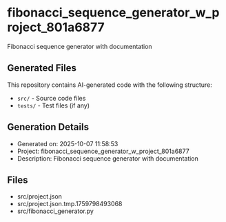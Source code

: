 # fibonacci_sequence_generator_w_project_801a6877

Fibonacci sequence generator with documentation

## Generated Files

This repository contains AI-generated code with the following structure:
- `src/` - Source code files
- `tests/` - Test files (if any)

## Generation Details
- Generated on: 2025-10-07 11:58:53
- Project: fibonacci_sequence_generator_w_project_801a6877
- Description: Fibonacci sequence generator with documentation

## Files
- src/project.json
- src/project.json.tmp.1759798493068
- src/fibonacci_generator.py
